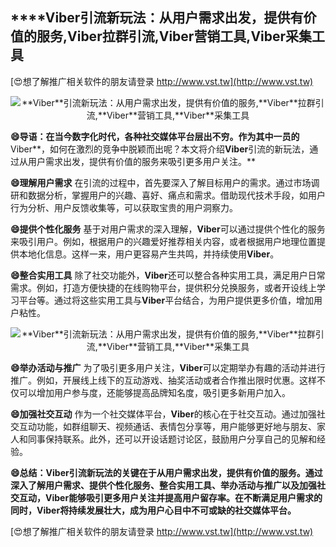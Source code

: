 ## ****Viber**引流新玩法：从用户需求出发，提供有价值的服务,**Viber**拉群引流,**Viber**营销工具,**Viber**采集工具**

[😍想了解推广相关软件的朋友请登录 http://www.vst.tw](http://www.vst.tw)

 <center><img src="https://vst.tw/MP4/tuiguang/png/6.png" alt="**Viber**引流新玩法：从用户需求出发，提供有价值的服务,**Viber**拉群引流,**Viber**营销工具,**Viber**采集工具"></center>

**😄导语：在当今数字化时代，各种社交媒体平台层出不穷。作为其中一员的**Viber**，如何在激烈的竞争中脱颖而出呢？本文将介绍**Viber**引流的新玩法，通过从用户需求出发，提供有价值的服务来吸引更多用户关注。**

**😄理解用户需求**
在引流的过程中，首先要深入了解目标用户的需求。通过市场调研和数据分析，掌握用户的兴趣、喜好、痛点和需求。借助现代技术手段，如用户行为分析、用户反馈收集等，可以获取宝贵的用户洞察力。

**😄提供个性化服务**
基于对用户需求的深入理解，**Viber**可以通过提供个性化的服务来吸引用户。例如，根据用户的兴趣爱好推荐相关内容，或者根据用户地理位置提供本地化信息。这样一来，用户更容易产生共鸣，并持续使用**Viber**。

**😄整合实用工具**
除了社交功能外，**Viber**还可以整合各种实用工具，满足用户日常需求。例如，打造方便快捷的在线购物平台，提供积分兑换服务，或者开设线上学习平台等。通过将这些实用工具与**Viber**平台结合，为用户提供更多价值，增加用户粘性。

 <center><img src="https://vst.tw/MP4/tuiguang/png/1.png" alt="**Viber**引流新玩法：从用户需求出发，提供有价值的服务,**Viber**拉群引流,**Viber**营销工具,**Viber**采集工具"></center>

**😄举办活动与推广**
为了吸引更多用户关注，**Viber**可以定期举办有趣的活动并进行推广。例如，开展线上线下的互动游戏、抽奖活动或者合作推出限时优惠。这样不仅可以增加用户参与度，还能够提高品牌知名度，吸引更多新用户加入。

**😄加强社交互动**
作为一个社交媒体平台，**Viber**的核心在于社交互动。通过加强社交互动功能，如群组聊天、视频通话、表情包分享等，用户能够更好地与朋友、家人和同事保持联系。此外，还可以开设话题讨论区，鼓励用户分享自己的见解和经验。

**😄总结：**Viber**引流新玩法的关键在于从用户需求出发，提供有价值的服务。通过深入了解用户需求、提供个性化服务、整合实用工具、举办活动与推广以及加强社交互动，**Viber**能够吸引更多用户关注并提高用户留存率。在不断满足用户需求的同时，**Viber**将持续发展壮大，成为用户心目中不可或缺的社交媒体平台。**

[😍想了解推广相关软件的朋友请登录 http://www.vst.tw](http://www.vst.tw)



